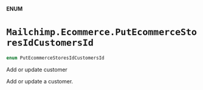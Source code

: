 **ENUM**

# `Mailchimp.Ecommerce.PutEcommerceStoresIdCustomersId`

```swift
enum PutEcommerceStoresIdCustomersId
```

Add or update customer

Add or update a customer.
